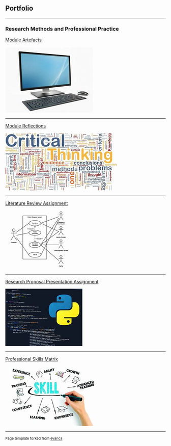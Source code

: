 ## Portfolio

---

### Research Methods and Professional Practice

[Module Artefacts](/artefacts.md)

<img src="images/Compute.jpg?raw=true"/>

---
[Module Reflections](/reflections.md)

<img src="images/reflection.jpg?raw=true"/>

---
[Literature Review Assignment](/Literature_Review.md)

<img src="images/uml.jpg?raw=true"/>

---
[Research Proposal Presentation Assignment](/Research_Proposal_Presentation.md)

<img src="images/python.jpg?raw=true"/>

---
[Professional Skills Matrix](/psm.md)

<img src="images/psm.jpg?raw=true"/>



---
<p style="font-size:11px">Page template forked from <a href="https://github.com/evanca/quick-portfolio">evanca</a></p>
<!-- Remove above link if you don't want to attibute -->
